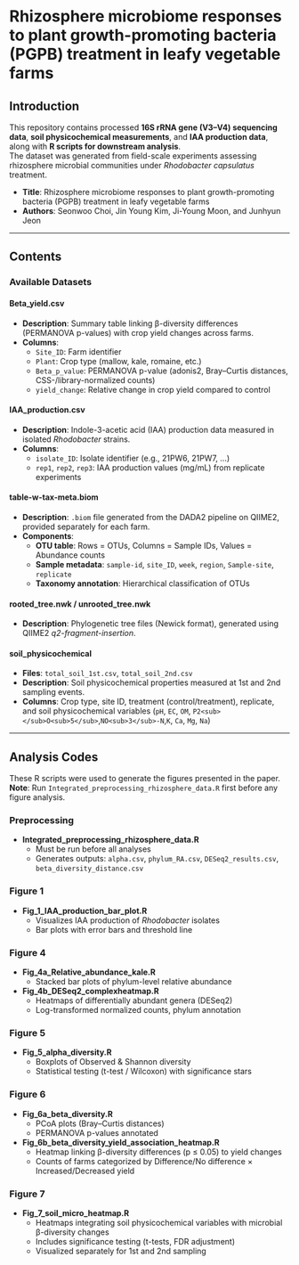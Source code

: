 # Rhizosphere microbiome responses to plant growth-promoting bacteria (PGPB) treatment in leafy vegetable farms

## Introduction
This repository contains processed **16S rRNA gene (V3–V4) sequencing data**, **soil physicochemical measurements**, and **IAA production data**, along with **R scripts for downstream analysis**.  
The dataset was generated from field-scale experiments assessing rhizosphere microbial communities under *Rhodobacter capsulatus* treatment.

- **Title**: Rhizosphere microbiome responses to plant growth-promoting bacteria (PGPB) treatment in leafy vegetable farms  
- **Authors**: Seonwoo Choi, Jin Young Kim, Ji-Young Moon, and Junhyun Jeon  

---

## Contents

### Available Datasets

#### **Beta_yield.csv**
- **Description**: Summary table linking β-diversity differences (PERMANOVA p-values) with crop yield changes across farms.  
- **Columns**:  
  - `Site_ID`: Farm identifier  
  - `Plant`: Crop type (mallow, kale, romaine, etc.)  
  - `Beta_p_value`: PERMANOVA p-value (adonis2, Bray–Curtis distances, CSS-/library-normalized counts)  
  - `yield_change`: Relative change in crop yield compared to control  

#### **IAA_production.csv**
- **Description**: Indole-3-acetic acid (IAA) production data measured in isolated *Rhodobacter* strains.  
- **Columns**:  
  - `isolate_ID`: Isolate identifier (e.g., 21PW6, 21PW7, …)  
  - `rep1`, `rep2`, `rep3`: IAA production values (mg/mL) from replicate experiments  

#### **table-w-tax-meta.biom**
- **Description**: `.biom` file generated from the DADA2 pipeline on QIIME2, provided separately for each farm.  
- **Components**:  
  - **OTU table**: Rows = OTUs, Columns = Sample IDs, Values = Abundance counts  
  - **Sample metadata**: `sample-id`, `site_ID`, `week`, `region`, `Sample-site`, `replicate`  
  - **Taxonomy annotation**: Hierarchical classification of OTUs  

#### **rooted_tree.nwk / unrooted_tree.nwk**
- **Description**: Phylogenetic tree files (Newick format), generated using QIIME2 *q2-fragment-insertion*.  

#### **soil_physicochemical**  
- **Files**: `total_soil_1st.csv`, `total_soil_2nd.csv`  
- **Description**: Soil physicochemical properties measured at 1st and 2nd sampling events.  
- **Columns**: Crop type, site ID, treatment (control/treatment), replicate, and soil physicochemical variables (`pH`, `EC`, `OM`, `P2<sub></sub>O<sub>5</sub>`,`NO<sub>3</sub>-N`,`K`, `Ca`, `Mg`, `Na`)

---

## Analysis Codes
These R scripts were used to generate the figures presented in the paper.  
**Note**: Run `Integrated_preprocessing_rhizosphere_data.R` first before any figure analysis.

### **Preprocessing**
- **Integrated_preprocessing_rhizosphere_data.R**  
  - Must be run before all analyses  
  - Generates outputs: `alpha.csv`, `phylum_RA.csv`, `DESeq2_results.csv`, `beta_diversity_distance.csv`  

### **Figure 1**
- **Fig_1_IAA_production_bar_plot.R**  
  - Visualizes IAA production of *Rhodobacter* isolates  
  - Bar plots with error bars and threshold line  

### **Figure 4**
- **Fig_4a_Relative_abundance_kale.R**  
  - Stacked bar plots of phylum-level relative abundance  
- **Fig_4b_DESeq2_complexheatmap.R**  
  - Heatmaps of differentially abundant genera (DESeq2)  
  - Log-transformed normalized counts, phylum annotation  

### **Figure 5**
- **Fig_5_alpha_diversity.R**  
  - Boxplots of Observed & Shannon diversity  
  - Statistical testing (t-test / Wilcoxon) with significance stars  

### **Figure 6**
- **Fig_6a_beta_diversity.R**  
  - PCoA plots (Bray–Curtis distances)  
  - PERMANOVA p-values annotated  
- **Fig_6b_beta_diversity_yield_association_heatmap.R**  
  - Heatmap linking β-diversity differences (p ≤ 0.05) to yield changes  
  - Counts of farms categorized by Difference/No difference × Increased/Decreased yield  

### **Figure 7**
- **Fig_7_soil_micro_heatmap.R**  
  - Heatmaps integrating soil physicochemical variables with microbial β-diversity changes  
  - Includes significance testing (t-tests, FDR adjustment)  
  - Visualized separately for 1st and 2nd sampling  
